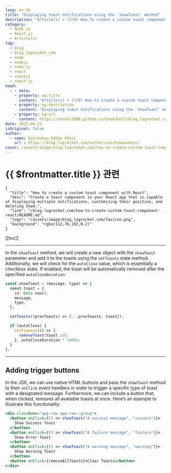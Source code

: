 ```yaml
---
lang: en-US
title: "Displaying toast notifications using the `showToast` method"
description: "Article(s) > (7/9) How to create a custom toast component with React" 
category:
  - Node.js
  - React.js
  - Article(s)
tag:
  - blog
  - blog.logrocket.com
  - node
  - nodejs
  - node-js
  - react
  - reactjs
  - react-js
head:
  - - meta:
    - property: og:title
      content: "Article(s) > (7/9) How to create a custom toast component with React"
    - property: og:description
      content: "Displaying toast notifications using the `showToast` method"
    - property: og:url
      content: https://chanhi2000.github.io/bookshelf/blog.logrocket.com/how-to-create-custom-toast-component-react/displaying-toast-notifications-using-the-showtoast-method.html
date: 2023-06-21
isOriginal: false
author:
  - name: Uzochukwu Eddie Odozi
    url : https://blog.logrocket.com/author/uzochukwuodozi/
cover: /assets/image/blog.logrocket.com/how-to-create-custom-toast-component-react/banner.png
---
```


# {{ $frontmatter.title }} 관련

```component VPCard
{
  "title": "How to create a custom toast component with React",
  "desc": "Create a toast component in your React app that is capable of displaying multiple notifications, customizing their position, and deleting them.",
  "link": "/blog.logrocket.com/how-to-create-custom-toast-component-react/README.md",
  "logo": "/assets/image/blog.logrocket.com/favicon.png",
  "background": "rgba(112,76,182,0.2)"
}
```

[[toc]]

---

<SiteInfo
  name="How to create a custom toast component with React"
  desc="Create a toast component in your React app that is capable of displaying multiple notifications, customizing their position, and deleting them."
  url="https://blog.logrocket.com/how-to-create-custom-toast-component-react#displaying-toast-notifications-using-showtoast-method"
  logo="/assets/image/blog.logrocket.com/favicon.png"
  preview="/assets/image/blog.logrocket.com/how-to-create-custom-toast-component-react/banner.png"/>

In the `showToast` method, we will create a new object with the `showToast` parameter and add it to the toasts using the `setToasts` state method. Additionally, we will check for the `autoClose` value, which is essentially a checkbox state. If enabled, the toast will be automatically removed after the specified `autoCloseDuration`:

```jsx
const showToast = (message, type) => {
  const toast = {
    id: Date.now(),
    message,
    type,
  };

  setToasts((prevToasts) => [...prevToasts, toast]);

  if (autoClose) {
    setTimeout(() => {
      removeToast(toast.id);
    }, autoCloseDuration * 1000);
  }
};
```

---

## Adding trigger buttons

In the JSX, we can use native HTML buttons and pass the `showToast` method to their `onClick` event handlers in order to trigger a specific type of toast with a designated message. Furthermore, we can include a button that, when clicked, removes all available toasts at once. Here’s an example to illustrate this functionality:

```jsx
<div className="app-row app-row--group">
  <button onClick={() => showToast("A success message", "success")}>
    Show Success Toast
  </button>
  <button onClick={() => showToast("A failure message", "failure")}>
    Show Error Toast
  </button>
  <button onClick={() => showToast("A warning message", "warning")}>
    Show Warning Toast
  </button>
  <button onClick={removeAllToasts}>Clear Toasts</button>
</div>
```
